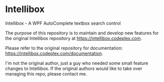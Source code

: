 # Intellibox
 Intellibox - A WPF AutoComplete textbox search control

The purpose of this repository is to maintain and develop new features for the original Intellibox repository at https://intellibox.codeplex.com.

Please refer to the original repository for documentation: https://intellibox.codeplex.com/documentation.

I'm not the original author, just a guy who needed some small feature changes to Intellibox. If the original authors would like to take over managing this repo, please contact me.
